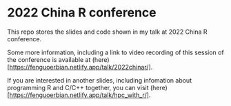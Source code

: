 # 2022 China R conference

This repo stores the slides and code shown in my talk at 2022 China R conference.

Some more information, including a link to video recording of this session of the conference is available at (here)[https://fenguoerbian.netlify.app/talk/2022chinar/].

If you are interested in another slides, including infomation about programming R and C/C++ together, you can visit (here)[https://fenguoerbian.netlify.app/talk/hpc_with_r/].